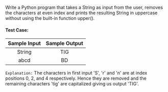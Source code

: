 Write a Python program that takes a String as input from the user, removes the characters at even index and prints the resulting String in uppercase without using the built-in function upper().

#### Test Case:

| Sample Input | Sample Output |
| :----------: | :-----------: |
|    String    |      TIG      |
|     abcd     |      BD       |

`Explanation:` The characters in first input 'S', 'r' and 'n' are at index positions 0, 2, and 4 respectively. Hence they are removed and the remaining characters 'tig' are capitalized giving us output 'TIG'.
